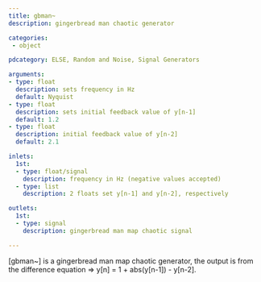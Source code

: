 ```yaml
---
title: gbman~
description: gingerbread man chaotic generator

categories:
 - object

pdcategory: ELSE, Random and Noise, Signal Generators

arguments:
- type: float
  description: sets frequency in Hz
  default: Nyquist
- type: float
  description: sets initial feedback value of y[n-1]
  default: 1.2
- type: float
  description: initial feedback value of y[n-2]
  default: 2.1

inlets:
  1st:
  - type: float/signal
    description: frequency in Hz (negative values accepted)
  - type: list
    description: 2 floats set y[n-1] and y[n-2], respectively

outlets:
  1st:
  - type: signal
    description: gingerbread man map chaotic signal

---
```


[gbman~] is a gingerbread man map chaotic generator, the output is from the difference equation => y[n] = 1 + abs(y[n-1]) - y[n-2].
